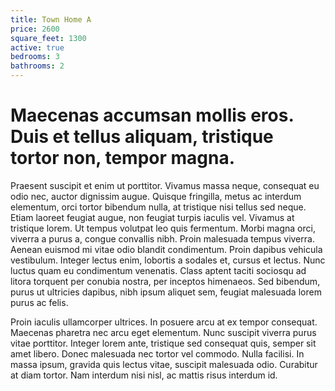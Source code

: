 ```yaml
---
title: Town Home A
price: 2600
square_feet: 1300
active: true
bedrooms: 3
bathrooms: 2
---
```

#  **Maecenas accumsan mollis eros. Duis et tellus aliquam, tristique tortor non, tempor magna.** 

Praesent suscipit et enim ut porttitor. Vivamus massa neque, consequat eu odio nec, auctor dignissim augue. Quisque fringilla, metus ac interdum elementum, orci tortor bibendum nulla, at tristique nisi tellus sed neque. Etiam laoreet feugiat augue, non feugiat turpis iaculis vel. Vivamus at tristique lorem. Ut tempus volutpat leo quis fermentum. Morbi magna orci, viverra a purus a, congue convallis nibh. Proin malesuada tempus viverra. Aenean euismod mi vitae odio blandit condimentum. Proin dapibus vehicula vestibulum. Integer lectus enim, lobortis a sodales et, cursus et lectus. Nunc luctus quam eu condimentum venenatis. Class aptent taciti sociosqu ad litora torquent per conubia nostra, per inceptos himenaeos. Sed bibendum, purus ut ultricies dapibus, nibh ipsum aliquet sem, feugiat malesuada lorem purus ac felis.



Proin iaculis ullamcorper ultrices. In posuere arcu at ex tempor consequat. Maecenas pharetra nec arcu eget elementum. Nunc suscipit viverra purus vitae porttitor. Integer lorem ante, tristique sed consequat quis, semper sit amet libero. Donec malesuada nec tortor vel commodo. Nulla facilisi. In massa ipsum, gravida quis lectus vitae, suscipit malesuada odio. Curabitur at diam tortor. Nam interdum nisi nisl, ac mattis risus interdum id.
